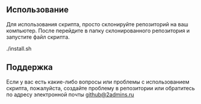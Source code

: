 ## Использование

Для использования скрипта, просто склонируйте репозиторий на ваш компьютер. После перейдите в папку склонированного репозитория и запустите файл скрипта.

./install.sh



## Поддержка

Если у вас есть какие-либо вопросы или проблемы с использованием скрипта, пожалуйста, создайте проблему в репозитории или обратитесь по адресу электронной почты github@2admins.ru
